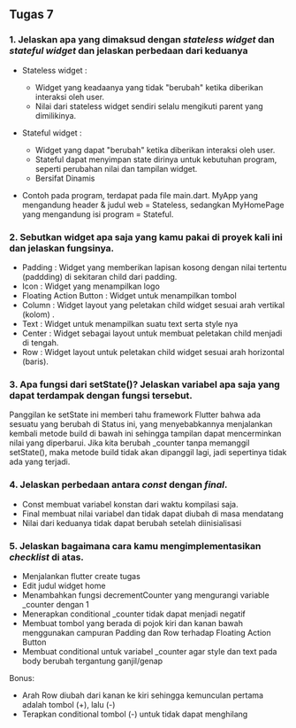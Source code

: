 ## Tugas 7

### 1. Jelaskan apa yang dimaksud dengan *stateless widget* dan *stateful widget* dan jelaskan perbedaan dari keduanya
- Stateless widget : 
  - Widget yang  keadaanya yang tidak "berubah" ketika diberikan interaksi oleh user. 
  - Nilai dari stateless widget sendiri selalu mengikuti parent yang dimilikinya.
  
- Stateful widget :
  - Widget yang dapat "berubah" ketika diberikan interaksi oleh user. 
  - Stateful dapat menyimpan state dirinya untuk kebutuhan program, seperti perubahan nilai dan tampilan widget.
  - Bersifat Dinamis
  
- Contoh pada program, terdapat pada file main.dart. MyApp yang mengandung header & judul web = Stateless, sedangkan MyHomePage yang mengandung isi program = Stateful.

### 2. Sebutkan widget apa saja yang kamu pakai di proyek kali ini dan jelaskan fungsinya.
- Padding : Widget yang memberikan lapisan kosong dengan nilai tertentu (paddding) di sekitaran child dari padding.
- Icon : Widget yang menampilkan logo
- Floating Action Button : Widget untuk menampilkan tombol
- Column : Widget layout yang peletakan child widget sesuai arah vertikal (kolom) .
- Text : Widget untuk menampilkan suatu text serta style nya
- Center : Widget sebagai layout untuk membuat peletakan child menjadi di tengah. 
- Row : Widget layout untuk peletakan child widget sesuai arah horizontal (baris).

### 3. Apa fungsi dari **setState()**? Jelaskan variabel apa saja yang dapat terdampak dengan fungsi tersebut.
Panggilan ke setState ini memberi tahu framework Flutter bahwa ada sesuatu yang berubah di Status ini, yang menyebabkannya menjalankan kembali metode build di bawah ini
sehingga tampilan dapat mencerminkan nilai yang diperbarui. Jika kita berubah _counter tanpa memanggil setState(), maka metode build tidak akan dipanggil lagi, jadi sepertinya tidak ada yang terjadi.

### 4. Jelaskan perbedaan antara *const* dengan *final*.
- Const membuat variabel konstan dari waktu kompilasi saja.
- Final membuat nilai variabel dan tidak dapat diubah di masa mendatang
- Nilai dari keduanya tidak dapat berubah setelah diinisialisasi

### 5. Jelaskan bagaimana cara kamu mengimplementasikan *checklist* di atas.
- Menjalankan flutter create tugas
- Edit judul widget home
- Menambahkan fungsi decrementCounter yang mengurangi variable _counter dengan 1
- Menerapkan  conditional _counter tidak dapat menjadi negatif
- Membuat tombol yang berada di pojok kiri dan kanan bawah menggunakan campuran Padding dan Row terhadap Floating Action Button
- Membuat conditional untuk  variabel _counter agar style dan text pada body berubah tergantung ganjil/genap 

Bonus:
- Arah Row diubah dari kanan ke kiri sehingga kemunculan pertama adalah tombol (+), lalu (-) 
- Terapkan conditional tombol (-) untuk tidak dapat menghilang